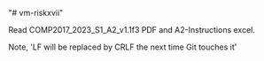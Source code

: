 "# vm-riskxvii" 

Read COMP2017_2023_S1_A2_v1.1f3 PDF and A2-Instructions excel.

Note, 'LF will be replaced by CRLF the next time Git touches it'
